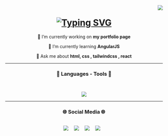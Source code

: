 <img align="right" src="https://visitor-badge.laobi.icu/badge?page_id=ozmberkan.ozmberkan">

<h1 align="center">
<a href="https://git.io/typing-svg">
<img src="https://readme-typing-svg.demolab.com?font=Poppins&size=18&pause=1000&color=AAF709&center=true&vCenter=true&random=false&width=435&lines=Hello%2C+I'm+Berkan+Ozmen;Front+End+Developer;At+student+Dokuz+Eylul+University" alt="Typing SVG" />
</a>
</h1>

<div align="center">
 
 🔭 I’m currently working on **my portfolio page**
 
 🌱 I’m currently learning **AngularJS**

💬 Ask me about **html, css , tailwindcss , react**

 </div>
 
<hr/>
<h3 align="center">🔎 Languages - Tools 🔎</h3><br>

<p align="center">
  <a href="https://skillicons.dev">
    <img src="https://skillicons.dev/icons?i=html,css,javascript,bootstrap,tailwindcss,react" />
  </a>
</p>

<hr>
<h3 align="center">🌐 Social Media 🌐</h3><br>

<div align="center">
  <a href="https://berkanozmen.vercel.app" ><img src="https://img.shields.io/badge/website-000000?style=for-the-badge&logo=About.me&logoColor=white" target="_blank"></a>&emsp;
  <a href="mailto:ozmberkan@gmail.com" target="_blank"><img src="https://img.shields.io/badge/Gmail-D14836?style=for-the-badge&logo=gmail&logoColor=white"></a>&emsp;
  <a href="https://twitter.com/berkannozm" target="_blank"><img src="https://img.shields.io/badge/X-000000?style=for-the-badge&logo=x&logoColor=white"></a>&emsp;
  <a href="https://linkedin.com/in/berkanozm" target="_blank"><img src="https://img.shields.io/badge/LinkedIn-0077B5?style=for-the-badge&logo=linkedin&logoColor=white"></a>&emsp;
</div>






